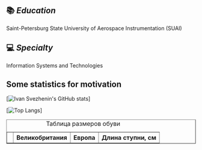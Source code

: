 <!--
**BobbyGoop/BobbyGoop** is a ✨ _special_ ✨ repository because its `README.md` (this file) appears on your GitHub profile.

Here are some ideas to get you started:

- 🔭 I’m currently working on ...
- 🌱 I’m currently learning ...
- 👯 I’m looking to collaborate on ...
- 🤔 I’m looking for help with ...
- 💬 Ask me about ...
- 📫 How to reach me: ...
- 😄 Pronouns: ...
- ⚡ Fun fact: ...
-->
## 📚 ***Education***
Saint-Petersburg State University of Aerospace Instrumentation (SUAI)

## 💻 ***Specialty***
Information Systems and Technologies

## Some statistics for motivation
[![Ivan Svezhenin's GitHub stats](https://github-readme-stats.vercel.app/api?username=BobbyGoop&count_private=True&hide_border=True)]

[![Top Langs](https://github-readme-stats.vercel.app/api/top-langs/?username=BobbyGoop&langs_count=10&layout=compact&hide_border=True)]
<br />

<table border="1">
   <caption>Таблица размеров обуви</caption>
   <tr>
    <th><a href=https://github-readme-stats.vercel.app/api?username=BobbyGoop&count_private=True&hide_border=True></a></th>
    <th>Великобритания</th>
    <th>Европа</th>
    <th>Длина ступни, см</th>
   </tr>
  </table>
